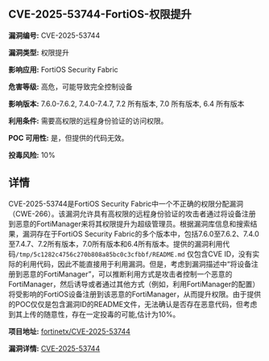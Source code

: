 ## CVE-2025-53744-FortiOS-权限提升

**漏洞编号:** CVE-2025-53744

**漏洞类型:** 权限提升

**影响应用:** FortiOS Security Fabric

**危害等级:** 高危，可能导致完全控制设备

**影响版本:** 7.6.0-7.6.2, 7.4.0-7.4.7, 7.2 所有版本, 7.0 所有版本, 6.4 所有版本

**利用条件:** 需要高权限的远程身份验证的访问权限。

**POC 可用性:** 是，但提供的代码无效。

**投毒风险:** 10%

## 详情

CVE-2025-53744是FortiOS Security Fabric中一个不正确的权限分配漏洞（CWE-266）。该漏洞允许具有高权限的远程身份验证的攻击者通过将设备注册到恶意的FortiManager来将其权限提升为超级管理员。根据漏洞库信息和搜索结果，漏洞存在于FortiOS Security Fabric的多个版本中，包括7.6.0至7.6.2、7.4.0至7.4.7、7.2所有版本，7.0所有版本和6.4所有版本。提供的漏洞利用代码`/tmp/5c1282c4756c270b808a85bc0c3cfbbf/README.md` 仅包含CVE ID，没有实际的利用代码，因此不能直接用于利用漏洞。但是，考虑到漏洞描述中“将设备注册到恶意的FortiManager”，可以推断利用方式是攻击者控制一个恶意的FortiManager，然后诱导或者通过其他方式（例如，利用FortiManager的配置）将受影响的FortiOS设备注册到该恶意的FortiManager，从而提升权限。由于提供的POC仅仅是包含漏洞ID的README文件，无法确认是否存在恶意代码，但考虑到其上传的随意性，存在一定投毒的可能,估计为10%。

**项目地址:** [fortinetx/CVE-2025-53744](https://github.com/fortinetx/CVE-2025-53744)

**漏洞详情:** [CVE-2025-53744](https://nvd.nist.gov/vuln/detail/CVE-2025-53744)